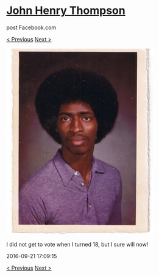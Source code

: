 # [John Henry Thompson](../README.md)
post Facebook.com

[< Previous](2016-09-21-1.md) [Next >](2016-09-13-1.md)

[![](../media/2016-09-21/I-did-not-get-to-vote-when-I-turned-18-but-I-sure-will-now.jpg)](../README.md)

I did not get to vote when I turned 18, but I sure will now!

2016-09-21 17:09:15

[< Previous](2016-09-21-1.md) [Next >](2016-09-13-1.md)